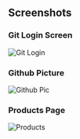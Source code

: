 ## Screenshots

### Git Login Screen  
![Git Login](frontend/src/assets/Images/git-login.png)

### Github Picture  
![Github Pic](frontend/src/assets/Images/github-pic.png)

### Products Page  
![Products](frontend/src/assets/Images/products.png)
